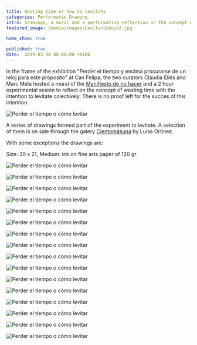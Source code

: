 ```yaml
---
title: Wasting time or how to levitate
categories: Performatic Drawing
intro: Drawings, a mural and a performative reflection on the concept of wasting time and levitation as an answer.
featured_image: /media/images/Levitardibujo3.jpg

home_show: true

published: true
date:  2019-03-30 00:00:00 +0100
---
```


In the frame of the exhibition "Perder el tiempo y encima procurarse de un reloj para este proposito" at Can Felipa, the two curators Cláudia Eliés and Marc Mela hosted a mural of the  [Manifiesto de no hacer](https://www.christinaschultz.com/works/Manifesto/) and a 2 hour experimental sesión to reflect on the concept of wasting time with the intention to levitate colectively. There is no proof left for the succes of this intention.

![Perder el tiempo o cómo levitar](/media/images/Perdertiempo.jpg)

A series of drawings formed part of the experiment to levitate. A selection of them is on sale through the galery [Cientomásuna](https://cientomasuna.com/christina-schultz/) by Luisa Ortinez.
With some exceptions the drawings are:
Size: 30 x 21, Medium: ink on fine arts paper of 120 gr

![Perder el tiempo o cómo levitar](/media/images/Levitardibujo1.jpg)

![Perder el tiempo o cómo levitar](/media/images/Levitardibujo2.jpg)

![Perder el tiempo o cómo levitar](/media/images/Levitardibujo3.jpg)

![Perder el tiempo o cómo levitar](/media/images/Levitardibujo4.jpg)

![Perder el tiempo o cómo levitar](/media/images/Levitardibujo5.jpg)

![Perder el tiempo o cómo levitar](/media/images/Levitardibujo6.jpg)

![Perder el tiempo o cómo levitar](/media/images/Levitardibujo7.jpg)

![Perder el tiempo o cómo levitar](/media/images/Levitardibujo8.jpg)

![Perder el tiempo o cómo levitar](/media/images/Levitardibujo9.jpg)

![Perder el tiempo o cómo levitar](/media/images/Levitardibujo10.jpg)

![Perder el tiempo o cómo levitar](/media/images/Levitardibujo11.jpg)

![Perder el tiempo o cómo levitar](/media/images/Levitardibujo12.jpg)

![Perder el tiempo o cómo levitar](/media/images/Levitardibujo13.jpg)

![Perder el tiempo o cómo levitar](/media/images/Levitardibujo14.jpg)

![Perder el tiempo o cómo levitar](/media/images/Levitardibujo15.jpg)

![Perder el tiempo o cómo levitar](/media/images/Levitardibujo16.jpg)
